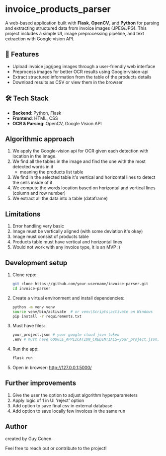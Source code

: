 # invoice_products_parser

A web-based application built with **Flask**, **OpenCV**, and **Python** for parsing and extracting structured data from invoice images (JPEG/JPG).
This project includes a simple UI, image preprocessing pipeline, and text extraction with Google vision API.

## 🚀 Features

- Upload invoice jpg/jpeg images through a user-friendly web interface
- Preprocess images for better OCR results using Google-vision-api
- Extract structured information from the table of the products details
- Download results as CSV or view them in the browser

## 🛠 Tech Stack

- **Backend**: Python, Flask
- **Frontend**: HTML, CSS 
- **OCR & Parsing**: OpenCV, Google Vision API

## Algorithmic approach
1. We apply the Google-vision api for OCR given each detection with location in the image.
2. We find all the tables in the image and find the one with the most detected words in it
   - meaning the products list table
3. We find in the selected table it's vertical and horizontal lines to detect the cells inside of it
4. We compute the words location based on horizontal and vertical lines (column and row number)
5. We extract all the data into a table (dataframe)
 
## Limitations
1. Error handling very basic
2. Image must be vertically aligned (with some deviation it's okay)
3. Image must consist of products table
4. Products table must have vertical and horizontal lines
5. Would not work with any invoice type, it is an MVP :)

## Development setup

1. Clone repo:
    ```bash
    git clone https://github.com/your-username/invoice-parser.git
    cd invoice-parser
    ```

2. Create a virtual environment and install dependencies:
    ```bash
    python -m venv venv
    source venv/bin/activate  # or venv\Scripts\activate on Windows
    pip install -r requirements.txt
    ```
3. Must have files:
    ```bash
   your_project.json # your google cloud json token
   .env # must have GOOGLE_APPLICATION_CREDENTIALS=your_project.json, and FLASK_APP=app.py

   ```
4. Run the app:
    ```bash 
    flask run
    ```

5. Open in browser: http://127.0.0.1:5000/
 
## Further improvements
1. Give the user the option to adjust algorithm hyperparameters
2. Apply logic of 1 in UI 'reject' option
3. Add option to save final csv in external database
4. Add option to save locally few invoices in the same run

## Author

created by Guy Cohen.

Feel free to reach out or contribute to the project!



